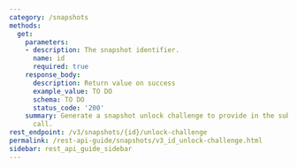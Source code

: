 ```yaml
---
category: /snapshots
methods:
  get:
    parameters:
    - description: The snapshot identifier.
      name: id
      required: true
    response_body:
      description: Return value on success
      example_value: TO DO
      schema: TO DO
      status_code: '200'
    summary: Generate a snapshot unlock challenge to provide in the subsequent unlock
      call.
rest_endpoint: /v3/snapshots/{id}/unlock-challenge
permalink: /rest-api-guide/snapshots/v3_id_unlock-challenge.html
sidebar: rest_api_guide_sidebar
---
```

